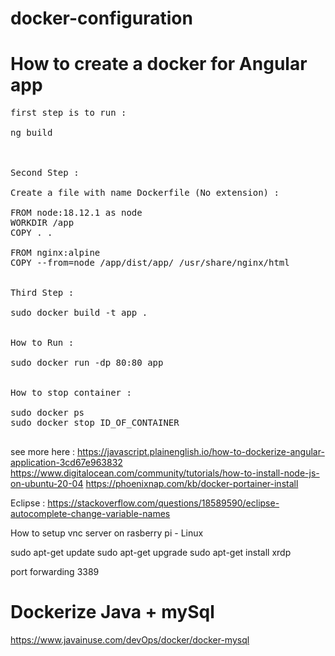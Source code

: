 
# docker-configuration


# How to create a docker for Angular app


<pre>
first step is to run :

ng build 



Second Step :

Create a file with name Dockerfile (No extension) :

FROM node:18.12.1 as node
WORKDIR /app
COPY . .

FROM nginx:alpine
COPY --from=node /app/dist/app/ /usr/share/nginx/html


Third Step :

sudo docker build -t app .


How to Run :

sudo docker run -dp 80:80 app


How to stop container :

sudo docker ps
sudo docker stop ID_OF_CONTAINER

</pre>

see more here :
https://javascript.plainenglish.io/how-to-dockerize-angular-application-3cd67e963832
https://www.digitalocean.com/community/tutorials/how-to-install-node-js-on-ubuntu-20-04
https://phoenixnap.com/kb/docker-portainer-install

Eclipse :
https://stackoverflow.com/questions/18589590/eclipse-autocomplete-change-variable-names


How to setup vnc server on rasberry pi - Linux

sudo apt-get update
sudo apt-get upgrade
sudo apt-get install xrdp


port forwarding 3389

# Dockerize Java + mySql

https://www.javainuse.com/devOps/docker/docker-mysql






